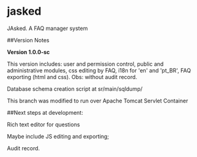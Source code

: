 # jasked
JAsked. A FAQ manager system

##Version Notes

**Version 1.0.0-sc**

This version includes: user and permission control, public and administrative modules, css editing by FAQ, i18n for 'en' and 'pt_BR', FAQ exporting (html and css).
Obs: without audit record. 

Database schema creation script at sr/main/sqldump/

This branch was modified to run over Apache Tomcat Servlet Container
            

##Next steps at development:

Rich text editor for questions

Maybe include JS editing and exporting;

Audit record.
 



